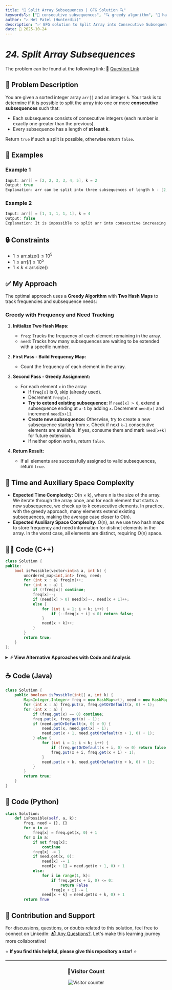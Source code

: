 ```yaml
---
title: "🔢 Split Array Subsequences | GFG Solution 🔍"
keywords🏷️: ["🔢 consecutive subsequences", "🔍 greedy algorithm", "📍 hash map", "📈 frequency tracking", "📘 GFG", "🏁 competitive programming", "📚 DSA"]
author: "✍️ Het Patel (Hunterdii)"
description: "✅ GFG solution to Split Array into Consecutive Subsequences: determine if array can be split into consecutive subsequences of length at least k using greedy approach with hash maps. 🚀"
date: 📅 2025-10-24
---
```


# *24. Split Array Subsequences*

The problem can be found at the following link: 🔗 [Question Link](https://www.geeksforgeeks.org/problems/split-array-subsequences/1)

## **🧩 Problem Description**

You are given a sorted integer array `arr[]` and an integer `k`. Your task is to determine if it is possible to split the array into one or more **consecutive subsequences** such that:

* Each subsequence consists of consecutive integers (each number is exactly one greater than the previous).
* Every subsequence has a length of **at least k**.

Return `true` if such a split is possible, otherwise return `false`.

## **📘 Examples**

### Example 1

```cpp
Input: arr[] = [2, 2, 3, 3, 4, 5], k = 2
Output: true
Explanation: arr can be split into three subsequences of length k - [2, 3], [2, 3], [4, 5].
```

### Example 2

```cpp
Input: arr[] = [1, 1, 1, 1, 1], k = 4
Output: false
Explanation: It is impossible to split arr into consecutive increasing subsequences of length 4 or more.
```

## **🔒 Constraints**

* $1 \le \text{arr.size()} \le 10^5$
* $1 \le \text{arr}[i] \le 10^5$
* $1 \le k \le \text{arr.size()}$

## **✅ My Approach**

The optimal approach uses a **Greedy Algorithm** with **Two Hash Maps** to track frequencies and subsequence needs:

### **Greedy with Frequency and Need Tracking**

1. **Initialize Two Hash Maps:**
   * `freq`: Tracks the frequency of each element remaining in the array.
   * `need`: Tracks how many subsequences are waiting to be extended with a specific number.

2. **First Pass - Build Frequency Map:**
   * Count the frequency of each element in the array.

3. **Second Pass - Greedy Assignment:**
   * For each element `x` in the array:
     * If `freq[x]` is 0, skip (already used).
     * Decrement `freq[x]`.
     * **Try to extend existing subsequence:** If `need[x] > 0`, extend a subsequence ending at `x-1` by adding `x`. Decrement `need[x]` and increment `need[x+1]`.
     * **Create new subsequence:** Otherwise, try to create a new subsequence starting from `x`. Check if next `k-1` consecutive elements are available. If yes, consume them and mark `need[x+k]` for future extension.
     * If neither option works, return `false`.

4. **Return Result:**
   * If all elements are successfully assigned to valid subsequences, return `true`.

## 📝 Time and Auxiliary Space Complexity

* **Expected Time Complexity:** O(n × k), where n is the size of the array. We iterate through the array once, and for each element that starts a new subsequence, we check up to k consecutive elements. In practice, with the greedy approach, many elements extend existing subsequences, making the average case closer to O(n).
* **Expected Auxiliary Space Complexity:** O(n), as we use two hash maps to store frequency and need information for distinct elements in the array. In the worst case, all elements are distinct, requiring O(n) space.

## **🧑‍💻 Code (C++)**

```cpp
class Solution {
public:
    bool isPossible(vector<int>& a, int k) {
        unordered_map<int,int> freq, need;
        for (int x : a) freq[x]++;
        for (int x : a) {
            if (!freq[x]) continue;
            freq[x]--;
            if (need[x] > 0) need[x]--, need[x + 1]++;
            else {
                for (int i = 1; i < k; i++) {
                    if (--freq[x + i] < 0) return false;
                }
                need[x + k]++;
            }
        }
        return true;
    }
};
```

<details>
<summary><b>⚡ View Alternative Approaches with Code and Analysis</b></summary>

## 📊 **2️⃣ Priority Queue Approach**

### 💡 Algorithm Steps:

1. Use a min-heap to track active subsequences with their last element and length.
2. For each element, try to extend an existing subsequence or start a new one.
3. If starting new is impossible and extension fails, return false.
4. Finally verify all subsequences meet minimum length requirement.

```cpp
class Solution {
public:
    bool isPossible(vector<int>& arr, int k) {
        map<int, priority_queue<int, vector<int>, greater<int>>> m;
        for (int x : arr) {
            if (m[x - 1].size()) {
                int len = m[x - 1].top();
                m[x - 1].pop();
                m[x].push(len + 1);
            } else {
                m[x].push(1);
            }
        }
        for (auto& p : m) {
            while (p.second.size()) {
                if (p.second.top() < k) return false;
                p.second.pop();
            }
        }
        return true;
    }
};
```

### 📝 **Complexity Analysis:**

* **Time:** ⏱️ O(n log n) - Priority queue operations
* **Auxiliary Space:** 💾 O(n) - Storage for subsequences

### ✅ **Why This Approach?**

* Tracks all subsequence lengths explicitly
* Natural handling of multiple subsequences
* Clear priority-based extension logic

## 📊 **3️⃣ Greedy Two-Pass**

### 💡 Algorithm Steps:

1. First pass: count frequency of each element.
2. Second pass: greedily try to extend existing chains or form new minimum chains.
3. Track available chain endings that can be extended.
4. Reject if unable to form valid chain at any point.

```cpp
class Solution {
public:
    bool isPossible(vector<int>& arr, int k) {
        map<int, int> cnt, end;
        for (int x : arr) cnt[x]++;
        for (int x : arr) {
            if (!cnt[x]) continue;
            cnt[x]--;
            if (end[x - 1]) {
                end[x - 1]--;
                end[x]++;
            } else {
                bool ok = true;
                for (int i = 1; i < k; i++) {
                    if (cnt[x + i] <= 0) {ok = false; break;}
                    cnt[x + i]--;
                }
                if (!ok) return false;
                end[x + k - 1]++;
            }
        }
        return true;
    }
};
```

### 📝 **Complexity Analysis:**

* **Time:** ⏱️ O(n × k) - Checking k elements ahead
* **Auxiliary Space:** 💾 O(n) - Map storage

### ✅ **Why This Approach?**

* Explicit validation of minimum length chains
* Clear greedy choice at each step
* Works well for smaller k values

## 🆚 **🔍 Comparison of Approaches**

| 🚀 **Approach**                    | ⏱️ **Time Complexity** | 💾 **Space Complexity** | ✅ **Pros**                        | ⚠️ **Cons**                           |
| ---------------------------------- | ---------------------- | ----------------------- | --------------------------------- | ------------------------------------- |
| 🏷️ **Greedy Frequency-Need**      | 🟡 O(n × k)            | 🟢 O(n)                 | 🚀 Space efficient               | 🐌 May check k elements              |
| 🔍 **Priority Queue**              | 🟡 O(n log n)          | 🟢 O(n)                 | 📖 Clear subsequence tracking    | 🐌 Log factor overhead               |
| 🔄 **Two-Pass Greedy**             | 🟡 O(n × k)            | 🟢 O(n)                 | ⭐ Explicit validation            | 🐌 Depends on k value                |

### 🏆 **Best Choice Recommendation**

| 🎯 **Scenario**                                    | 🎖️ **Recommended Approach**          | 🔥 **Performance Rating** |
| -------------------------------------------------- | ------------------------------------- | ------------------------- |
| 🏅 **Optimal performance needed**                     | 🥇 **Greedy Frequency-Need**         | ★★★★★                     |
| 📖 **Readability priority**                           | 🥈 **Priority Queue**                | ★★★★☆                     |
| 🎯 **Small k values**                                 | 🏅 **Two-Pass Greedy**               | ★★★★☆                     |

</details>

## **☕ Code (Java)**

```java
class Solution {
    public boolean isPossible(int[] a, int k) {
        Map<Integer,Integer> freq = new HashMap<>(), need = new HashMap<>();
        for (int x : a) freq.put(x, freq.getOrDefault(x, 0) + 1);
        for (int x : a) {
            if (freq.get(x) == 0) continue;
            freq.put(x, freq.get(x) - 1);
            if (need.getOrDefault(x, 0) > 0) {
                need.put(x, need.get(x) - 1);
                need.put(x + 1, need.getOrDefault(x + 1, 0) + 1);
            } else {
                for (int i = 1; i < k; i++) {
                    if (freq.getOrDefault(x + i, 0) <= 0) return false;
                    freq.put(x + i, freq.get(x + i) - 1);
                }
                need.put(x + k, need.getOrDefault(x + k, 0) + 1);
            }
        }
        return true;
    }
}
```

## **🐍 Code (Python)**

```python
class Solution:
    def isPossible(self, a, k):
        freq, need = {}, {}
        for x in a:
            freq[x] = freq.get(x, 0) + 1
        for x in a:
            if not freq[x]:
                continue
            freq[x] -= 1
            if need.get(x, 0):
                need[x] -= 1
                need[x + 1] = need.get(x + 1, 0) + 1
            else:
                for i in range(1, k):
                    if freq.get(x + i, 0) <= 0:
                        return False
                    freq[x + i] -= 1
                need[x + k] = need.get(x + k, 0) + 1
        return True
```

## 🧠 Contribution and Support

For discussions, questions, or doubts related to this solution, feel free to connect on LinkedIn: [📬 Any Questions?](https://www.linkedin.com/in/patel-hetkumar-sandipbhai-8b110525a/). Let's make this learning journey more collaborative!

⭐ **If you find this helpful, please give this repository a star!** ⭐

---

<div align="center">
  <h3><b>📍Visitor Count</b></h3>
</div>

<p align="center">
  <img src="https://visitor-badge.laobi.icu/badge?page_id=Hunterdii.GeeksforGeeks-POTD" alt="Visitor counter" />
</p>
